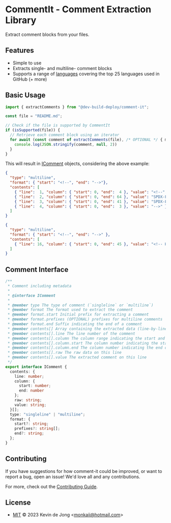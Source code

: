 <!--
SPDX-FileCopyrightText: 2023 Kevin de Jong <monkaii@hotmail.com>
SPDX-License-Identifier: MIT
-->

# CommentIt - Comment Extraction Library

Extract comment blocks from your files.

## Features

* Simple to use
* Extracts single- and multiline- comment blocks
* Supports a range of [languages](./src/languages/languages.json) covering the top 25 languages used in GitHub (+ more)

<!-- Hee hee, hid a comment block in here -->

## Basic Usage

```typescript
import { extractComments } from "@dev-build-deploy/comment-it";

const file = "README.md";

// Check if the file is supported by CommentIt
if (isSupported(file)) {
  // Retrieve each comment block using an iterator
  for await (const comment of extractComments(file), /* OPTIONAL */ { maxLines: 20 }) {
    console.log(JSON.stringify(comment, null, 2))
  }
}
```

This will result in [IComment](#comment-interface) objects, considering the above example:

<!-- REUSE-IgnoreStart -->
```json
{
  "type": "multiline",
  "format": { "start": "<!--", "end": "-->"},
  "contents": [
    { "line":  1, "column": { "start": 0, "end":  4 }, "value": "<!--" },
    { "line":  2, "column": { "start": 0, "end": 64 }, "value": "SPDX-FileCopyrightText: 2023 Kevin de Jong <monkaii@hotmail.com>" },
    { "line":  3, "column": { "start": 0, "end": 41 }, "value": "SPDX-License-Identifier: GPL-3.0-or-later" },
    { "line":  4, "column": { "start": 0, "end":  3 }, "value": "-->" }
  ]
}

{
  "type": "multiline",
  "format": { "start": "<!--", "end": "-->" },
  "contents": [
    { "line": 16, "column": { "start": 0, "end": 45 }, "value": "<!-- Hee hee, hid a comment block in here -->" }
  ]
}
```
<!-- REUSE-IgnoreEnd -->

## Comment Interface

```typescript
/**
 * Comment including metadata
 *
 * @interface IComment
 *
 * @member type The type of comment (`singleline` or `multiline`)
 * @member format The format used to extract the comment
 * @member format.start Initial prefix for extracting a comment
 * @member format.prefixes (OPTIONAL) prefixes for multiline comments
 * @member format.end Suffix indicating the end of a comment
 * @member contents[] Array containing the extracted data (line-by-line)
 * @member contents[].line The line number of the comment
 * @member contents[].column The column range indicating the start and end of the comment on this line
 * @member contents[].column.start The column number indicating the start of the comment on this line
 * @member contents[].column.end The column number indicating the end of the comment on this line
 * @member contents[].raw The raw data on this line
 * @member contents[].value The extracted comment on this line
 */
export interface IComment {
  contents: {
    line: number;
    column: {
      start: number;
      end: number
    };
    raw: string;
    value: string;
  }[];
  type: "singleline" | "multiline";
  format: {
    start?: string;
    prefixes?: string[];
    end?: string;
  };
}
```

## Contributing

If you have suggestions for how comment-it could be improved, or want to report a bug, open an issue! We'd love all and any contributions.

For more, check out the [Contributing Guide](CONTRIBUTING.md).

## License

- [MIT](./LICENSES/MIT.txt) © 2023 Kevin de Jong \<monkaii@hotmail.com\>

[SemVer 2.0.0]: https://semver.org
